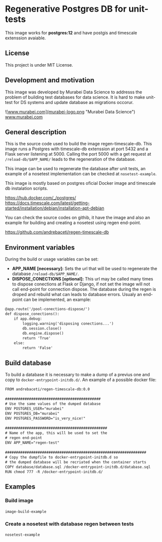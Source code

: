 # Regenerative Postgres DB for unit-tests

This image works for **postgres:12** and have postgis and timescale extenssion avaiable.

## License
This project is under MIT License.

## Development and motivation
This image was developed by Murabei Data Science to addresss the problem of building test databases for data science. It is hard to make unit-test for DS systems and update database as migrations occorur.

![www.murabei.com](murabei-logo.png "Murabei Data Science")
www.murabei.com

## General description
This is the source code used to build the image regen-timescale-db. This image runs a Postgres with timescale-db extenssion at port 5432 and a Flask server listening at 5000. Calling the port 5000 with a get request at `/reload-db/$APP_NAME/` leads to the regeneration of the database.

This image can be used to regenerate the database after unit tests, an example of a nosetest implementation can be checked at `nosetest-example`.

This image is mostly based on postgres oficial Docker image and timescale db instalation scripts.

https://hub.docker.com/_/postgres/
https://docs.timescale.com/latest/getting-started/installation/debian/installation-apt-debian

You can check the source codes on githib, it have the image and also an example for building and creating a nosetest using regen end-point.

https://github.com/andrebaceti/regen-timescale-db

## Environment variables
During the build or usage variables can be set:
- **APP_NAME [necessary]:** Sets the url that will be used to regenerate the database `/reload-db/$APP_NAME/`.
- **DISPOSE_CONECTIONS [optional]:** This url may be called many times to dispose conections at Flask or Django, if not set the image will not call end-point for connection dispose. The database during the regen is droped and rebuild what can leads to database errors. Usualy an end-point can be implemented, an example:

```
@app.route('/pool-conections-dispose/')
def dispose_conections():
    if app.debug:
        logging.warning('disposing conections...')
        db.session.close()
        db.engine.dispose()
        return 'True'
    else:
        return 'False'
```

## Build database
To build a database it is necessary to make a dump of a previus one and copy to `docker-entrypoint-initdb.d/`. An example of a possible docker file:
```
FROM andrebaceti/regen-timescale-db:0.0

############################################
# Use the same values of the dumped database
ENV POSTGRES_USER="murabei"
ENV POSTGRES_DB="murabei"
ENV POSTGRES_PASSWORD="is_very_nice!"

###############################################
# Name of the app, this will be used to set the
# regen end-point
ENV APP_NAME="regen-test"

#################################################################
# Copy the dumpfile to docker-entrypoint-initdb.d so
# the dumped database will be recriated when the container starts
COPY database/database.sql /docker-entrypoint-initdb.d/database.sql
RUN chmod 777 -R /docker-entrypoint-initdb.d/
```

## Examples
### Build image
`image-build-example`

### Create a nosetest with database regen between tests
`nosetest-example`
